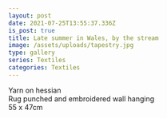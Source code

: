 ```yaml
---
layout: post
date: 2021-07-25T13:55:37.336Z
is_post: true
title: Late summer in Wales, by the stream
image: /assets/uploads/tapestry.jpg
type: gallery
series: Textiles
categories: Textiles
---
```

Yarn on hessian\
Rug punched and embroidered wall hanging\
55 x 47cm
